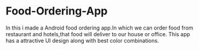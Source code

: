 # Food-Ordering-App
In this i made a Android food ordering app.In which we can order food from restaurant and hotels,that food will deliver to our house or office. This app has a attractive UI design along with best color combinations.
